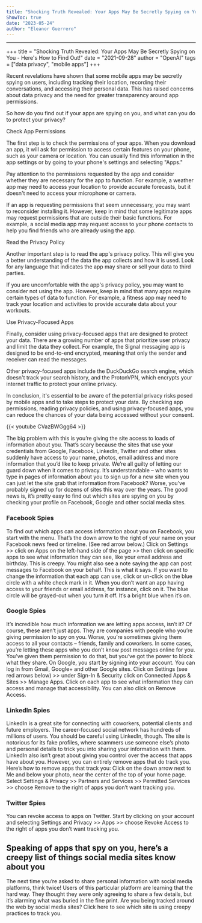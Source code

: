 ```yaml
---
title: "Shocking Truth Revealed: Your Apps May Be Secretly Spying on You - Here's How to Find Out!"
ShowToc: true 
date: "2023-05-24"
author: "Eleanor Guerrero"
---
```

*****
+++
title = "Shocking Truth Revealed: Your Apps May Be Secretly Spying on You - Here's How to Find Out!"
date = "2021-09-28"
author = "OpenAI"
tags = ["data privacy", "mobile apps"]
+++

Recent revelations have shown that some mobile apps may be secretly spying on users, including tracking their location, recording their conversations, and accessing their personal data. This has raised concerns about data privacy and the need for greater transparency around app permissions.

So how do you find out if your apps are spying on you, and what can you do to protect your privacy?

Check App Permissions

The first step is to check the permissions of your apps. When you download an app, it will ask for permission to access certain features on your phone, such as your camera or location. You can usually find this information in the app settings or by going to your phone's settings and selecting "Apps."

Pay attention to the permissions requested by the app and consider whether they are necessary for the app to function. For example, a weather app may need to access your location to provide accurate forecasts, but it doesn't need to access your microphone or camera.

If an app is requesting permissions that seem unnecessary, you may want to reconsider installing it. However, keep in mind that some legitimate apps may request permissions that are outside their basic functions. For example, a social media app may request access to your phone contacts to help you find friends who are already using the app.

Read the Privacy Policy

Another important step is to read the app's privacy policy. This will give you a better understanding of the data the app collects and how it is used. Look for any language that indicates the app may share or sell your data to third parties.

If you are uncomfortable with the app's privacy policy, you may want to consider not using the app. However, keep in mind that many apps require certain types of data to function. For example, a fitness app may need to track your location and activities to provide accurate data about your workouts.

Use Privacy-Focused Apps

Finally, consider using privacy-focused apps that are designed to protect your data. There are a growing number of apps that prioritize user privacy and limit the data they collect. For example, the Signal messaging app is designed to be end-to-end encrypted, meaning that only the sender and receiver can read the messages.

Other privacy-focused apps include the DuckDuckGo search engine, which doesn't track your search history, and the ProtonVPN, which encrypts your internet traffic to protect your online privacy.

In conclusion, it's essential to be aware of the potential privacy risks posed by mobile apps and to take steps to protect your data. By checking app permissions, reading privacy policies, and using privacy-focused apps, you can reduce the chances of your data being accessed without your consent.

{{< youtube CVazBWGgg64 >}} 



The big problem with this is you’re giving the site access to loads of information about you. That’s scary because the sites that use your credentials from Google, Facebook, LinkedIn, Twitter and other sites suddenly have access to your name, photos, email address and more information that you’d like to keep private.
We’re all guilty of letting our guard down when it comes to privacy. It’s understandable – who wants to type in pages of information about you to sign up for a new site when you can just let the site grab that information from Facebook?
Worse, you’ve probably signed up for dozens of sites this way over the years. The good news is, it’s pretty easy to find out which sites are spying on you by checking your profile on Facebook, Google and other social media sites.

 
### Facebook Spies


To find out which apps can access information about you on Facebook, you start with the menu. That’s the down arrow to the right of your name on your Facebook news feed or timeline. (See red arrow below.)
Click on Settings >> click on Apps on the left-hand side of the page >> then click on specific apps to see what information they can see, like your email address and birthday. This is creepy. You might also see a note saying the app can post messages to Facebook on your behalf. This is what it says.
If you want to change the information that each app can use, click or un-click on the blue circle with a white check mark in it. When you don’t want an app having access to your friends or email address, for instance, click on it.
The blue circle will be grayed-out when you turn it off. It’s a bright blue when it’s on.


 
### Google Spies


It’s incredible how much information we are letting apps access, isn’t it? Of course, these aren’t just apps.
They are companies with people who you’re giving permission to spy on you. Worse, you’re sometimes giving them access to all your contacts – friends, family and coworkers.
In some cases, you’re letting these apps who you don’t know post messages online for you. You’ve given them permission to do that, but you’ve got the power to block what they share.
On Google, you start by signing into your account. You can log in from Gmail, Google+ and other Google sites.
Click on Settings (see red arrows below) >> under Sign-In & Security click on Connected Apps & Sites >> Manage Apps. Click on each app to see what information they can access and manage that accessibility. You can also click on Remove Access.


 
### LinkedIn Spies


LinkedIn is a great site for connecting with coworkers, potential clients and future employers. The career-focused social network has hundreds of millions of users.
You should be careful using LinkedIn, though. The site is notorious for its fake profiles, where scammers use someone else’s photo and personal details to trick you into sharing your information with them.
LinkedIn also isn’t great about giving you control over the access that apps have about you. However, you can entirely remove apps that do track you.
Here’s how to remove apps that track you: Click on the down arrow next to Me and below your photo, near the center of the top of your home page. Select Settings & Privacy >> Partners and Services >> Permitted Services >> choose Remove to the right of apps you don’t want tracking you.

 
### Twitter Spies


You can revoke access to apps on Twitter. Start by clicking on your account and selecting Settings and Privacy >> Apps >> choose Revoke Access to the right of apps you don’t want tracking you.

 
## Speaking of apps that spy on you, here’s a creepy list of things social media sites know about you


The next time you’re asked to share personal information with social media platforms, think twice! Users of this particular platform are learning that the hard way. They thought they were only agreeing to share a few details, but it’s alarming what was buried in the fine print. Are you being tracked around the web by social media sites?
Click here to see which site is using creepy practices to track you.





